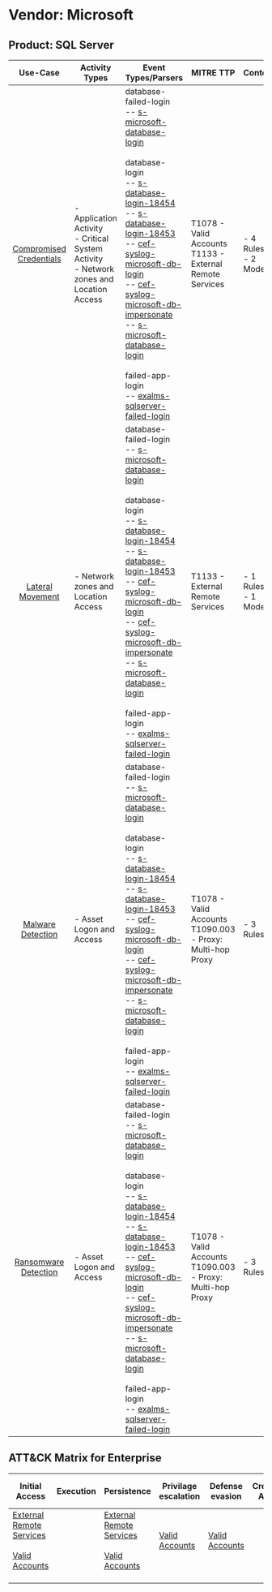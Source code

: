 Vendor: Microsoft
=================
Product: SQL Server
-------------------
|                                 Use-Case                                  | Activity Types                                                                              | Event Types/Parsers                                                                                                                                                                                                                                                                                                                                                                                                                                                                                                                                                                                                                                                                                                                                          | MITRE TTP                                                        | Content                   |
|:-------------------------------------------------------------------------:| ------------------------------------------------------------------------------------------- | ------------------------------------------------------------------------------------------------------------------------------------------------------------------------------------------------------------------------------------------------------------------------------------------------------------------------------------------------------------------------------------------------------------------------------------------------------------------------------------------------------------------------------------------------------------------------------------------------------------------------------------------------------------------------------------------------------------------------------------------------------------ | ---------------------------------------------------------------- | ------------------------- |
| [Compromised Credentials](../UseCases/usecase_compromised_credentials.md) | - Application Activity<br>- Critical System Activity<br>- Network zones and Location Access |  database-failed-login<br> -- [s-microsoft-database-login](../Parsers/parserContent_s-microsoft-database-login.md)<br><br> database-login<br> -- [s-database-login-18454](../Parsers/parserContent_s-database-login-18454.md)<br> -- [s-database-login-18453](../Parsers/parserContent_s-database-login-18453.md)<br> -- [cef-syslog-microsoft-db-login](../Parsers/parserContent_cef-syslog-microsoft-db-login.md)<br> -- [cef-syslog-microsoft-db-impersonate](../Parsers/parserContent_cef-syslog-microsoft-db-impersonate.md)<br> -- [s-microsoft-database-login](../Parsers/parserContent_s-microsoft-database-login.md)<br><br> failed-app-login<br> -- [exalms-sqlserver-failed-login](../Parsers/parserContent_exalms-sqlserver-failed-login.md)<br> | T1078 - Valid Accounts<br>T1133 - External Remote Services<br>   |  - 4 Rules<br> - 2 Models |
|        [Lateral Movement](../UseCases/usecase_lateral_movement.md)        | - Network zones and Location Access                                                         |  database-failed-login<br> -- [s-microsoft-database-login](../Parsers/parserContent_s-microsoft-database-login.md)<br><br> database-login<br> -- [s-database-login-18454](../Parsers/parserContent_s-database-login-18454.md)<br> -- [s-database-login-18453](../Parsers/parserContent_s-database-login-18453.md)<br> -- [cef-syslog-microsoft-db-login](../Parsers/parserContent_cef-syslog-microsoft-db-login.md)<br> -- [cef-syslog-microsoft-db-impersonate](../Parsers/parserContent_cef-syslog-microsoft-db-impersonate.md)<br> -- [s-microsoft-database-login](../Parsers/parserContent_s-microsoft-database-login.md)<br><br> failed-app-login<br> -- [exalms-sqlserver-failed-login](../Parsers/parserContent_exalms-sqlserver-failed-login.md)<br> | T1133 - External Remote Services<br>                             |  - 1 Rules<br> - 1 Models |
|       [Malware Detection](../UseCases/usecase_malware_detection.md)       | - Asset Logon and Access                                                                    |  database-failed-login<br> -- [s-microsoft-database-login](../Parsers/parserContent_s-microsoft-database-login.md)<br><br> database-login<br> -- [s-database-login-18454](../Parsers/parserContent_s-database-login-18454.md)<br> -- [s-database-login-18453](../Parsers/parserContent_s-database-login-18453.md)<br> -- [cef-syslog-microsoft-db-login](../Parsers/parserContent_cef-syslog-microsoft-db-login.md)<br> -- [cef-syslog-microsoft-db-impersonate](../Parsers/parserContent_cef-syslog-microsoft-db-impersonate.md)<br> -- [s-microsoft-database-login](../Parsers/parserContent_s-microsoft-database-login.md)<br><br> failed-app-login<br> -- [exalms-sqlserver-failed-login](../Parsers/parserContent_exalms-sqlserver-failed-login.md)<br> | T1078 - Valid Accounts<br>T1090.003 - Proxy: Multi-hop Proxy<br> |  - 3 Rules<br>            |
|    [Ransomware Detection](../UseCases/usecase_ransomware_detection.md)    | - Asset Logon and Access                                                                    |  database-failed-login<br> -- [s-microsoft-database-login](../Parsers/parserContent_s-microsoft-database-login.md)<br><br> database-login<br> -- [s-database-login-18454](../Parsers/parserContent_s-database-login-18454.md)<br> -- [s-database-login-18453](../Parsers/parserContent_s-database-login-18453.md)<br> -- [cef-syslog-microsoft-db-login](../Parsers/parserContent_cef-syslog-microsoft-db-login.md)<br> -- [cef-syslog-microsoft-db-impersonate](../Parsers/parserContent_cef-syslog-microsoft-db-impersonate.md)<br> -- [s-microsoft-database-login](../Parsers/parserContent_s-microsoft-database-login.md)<br><br> failed-app-login<br> -- [exalms-sqlserver-failed-login](../Parsers/parserContent_exalms-sqlserver-failed-login.md)<br> | T1078 - Valid Accounts<br>T1090.003 - Proxy: Multi-hop Proxy<br> |  - 3 Rules<br>            |

ATT&CK Matrix for Enterprise
----------------------------
| Initial Access                                                                                                                                   | Execution | Persistence                                                                                                                                      | Privilage escalation                                                | Defense evasion                                                     | Credential Access | Discovery | Lateral Movement | Collection | Command and Control                                                                                                                       | Exfiltration | Impact |
| ------------------------------------------------------------------------------------------------------------------------------------------------ | --------- | ------------------------------------------------------------------------------------------------------------------------------------------------ | ------------------------------------------------------------------- | ------------------------------------------------------------------- | ----------------- | --------- | ---------------- | ---------- | ----------------------------------------------------------------------------------------------------------------------------------------- | ------------ | ------ |
| [External Remote Services](https://attack.mitre.org/techniques/T1133)<br><br>[Valid Accounts](https://attack.mitre.org/techniques/T1078)<br><br> |           | [External Remote Services](https://attack.mitre.org/techniques/T1133)<br><br>[Valid Accounts](https://attack.mitre.org/techniques/T1078)<br><br> | [Valid Accounts](https://attack.mitre.org/techniques/T1078)<br><br> | [Valid Accounts](https://attack.mitre.org/techniques/T1078)<br><br> |                   |           |                  |            | [Proxy: Multi-hop Proxy](https://attack.mitre.org/techniques/T1090/003)<br><br>[Proxy](https://attack.mitre.org/techniques/T1090)<br><br> |              |        |